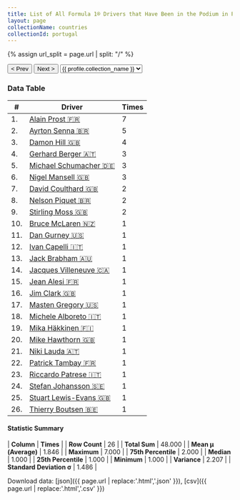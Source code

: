 ```yaml
---
title: List of All Formula 1® Drivers that Have Been in the Podium in Portugal by Number of Times
layout: page
collectionName: countries
collectionId: portugal
---
```


{% assign url_split = page.url | split: "/" %}
<div id="collection-navigation">
<button onclick="selector.options[selector.selectedIndex-1].value && (window.location = selector.options[selector.selectedIndex-1].value);">&lt; Prev</button>
<button onclick="selector.options[selector.selectedIndex+1].value && (window.location = selector.options[selector.selectedIndex+1].value);">Next &gt;</button>
<select id="selector" onchange="this.options[this.selectedIndex].value && (window.location = this.options[this.selectedIndex].value);">
  {% for collectionId in site.data[page.collectionName].refs %}
    {% if collectionId == page.collectionId %}
      {% assign selected = "selected" %}
    {% else %}
      {% assign selected = "" %}
    {% endif %}
    {% assign profile = site.data[page.collectionName][collectionId].profile %}
    <option value="/f1/{{ page.collectionName }}/{{ collectionId }}/{{ url_split[4] }}" {{ selected }}>{{ profile.collection_name }}</option>
  {% endfor %}
</select>
</div>

<canvas id="chart" width="400" height="180"></canvas>
<script>
var data = {
  "labels" : [
    "Alain Prost",
    "Ayrton Senna",
    "Damon Hill",
    "Gerhard Berger",
    "Michael Schumacher",
    "Nigel Mansell",
    "David Coulthard",
    "Nelson Piquet",
    "Stirling Moss",
    "Bruce McLaren",
    "Dan Gurney",
    "Ivan Capelli",
    "Jack Brabham",
    "Jacques Villeneuve",
    "Jean Alesi",
    "Jim Clark",
    "Masten Gregory",
    "Michele Alboreto",
    "Mika Häkkinen",
    "Mike Hawthorn",
    "Niki Lauda",
    "Patrick Tambay",
    "Riccardo Patrese",
    "Stefan Johansson",
    "Stuart Lewis-Evans",
    "Thierry Boutsen"
  ],
  "datasets" : [
    {
      "label" : "Times",
      "data" : [
        7,
        5,
        4,
        3,
        3,
        3,
        2,
        2,
        2,
        1,
        1,
        1,
        1,
        1,
        1,
        1,
        1,
        1,
        1,
        1,
        1,
        1,
        1,
        1,
        1,
        1
      ],
      "borderColor" : [
        "#1D181E",
        "#1D181E",
        "#1D181E",
        "#1D181E",
        "#1D181E",
        "#1D181E",
        "#1D181E",
        "#1D181E",
        "#1D181E",
        "#1D181E",
        "#1D181E",
        "#1D181E",
        "#1D181E",
        "#1D181E",
        "#1D181E",
        "#1D181E",
        "#1D181E",
        "#1D181E",
        "#1D181E",
        "#1D181E",
        "#1D181E",
        "#1D181E",
        "#1D181E",
        "#1D181E",
        "#1D181E",
        "#1D181E"
      ],
      "borderWidth" : 1,
      "backgroundColor" : [
        "#9C8E8D",
        "#9C8E8D",
        "#9C8E8D",
        "#9C8E8D",
        "#9C8E8D",
        "#9C8E8D",
        "#9C8E8D",
        "#9C8E8D",
        "#9C8E8D",
        "#9C8E8D",
        "#9C8E8D",
        "#9C8E8D",
        "#9C8E8D",
        "#9C8E8D",
        "#9C8E8D",
        "#9C8E8D",
        "#9C8E8D",
        "#9C8E8D",
        "#9C8E8D",
        "#9C8E8D",
        "#9C8E8D",
        "#9C8E8D",
        "#9C8E8D",
        "#9C8E8D",
        "#9C8E8D",
        "#9C8E8D"
      ]
    }
  ]
};
var options = {
  legend: {
    display: false
  },
  scales: {
    xAxes: [{
      ticks: {
        beginAtZero: true,
        maxRotation: 180,
        display: window.innerWidth > 800
      }
    }],
    yAxes: [{
      ticks: {
        beginAtZero: true
      }
    }]
  },
  onResize: function(chart, size) {
    chart.options.scales.xAxes[0].ticks.display = size.width > 800;
  }
};
var chart = new Chart("chart", {
    data: data,
    type: 'bar',
    options: options
});
</script>



### Data Table

| # | Driver | Times |
|--|--|--|
| 1. | [Alain Prost 🇫🇷](/f1/drivers/prost) | 7 |
| 2. | [Ayrton Senna 🇧🇷](/f1/drivers/senna) | 5 |
| 3. | [Damon Hill 🇬🇧](/f1/drivers/damon_hill) | 4 |
| 4. | [Gerhard Berger 🇦🇹](/f1/drivers/berger) | 3 |
| 5. | [Michael Schumacher 🇩🇪](/f1/drivers/michael_schumacher) | 3 |
| 6. | [Nigel Mansell 🇬🇧](/f1/drivers/mansell) | 3 |
| 7. | [David Coulthard 🇬🇧](/f1/drivers/coulthard) | 2 |
| 8. | [Nelson Piquet 🇧🇷](/f1/drivers/piquet) | 2 |
| 9. | [Stirling Moss 🇬🇧](/f1/drivers/moss) | 2 |
| 10. | [Bruce McLaren 🇳🇿](/f1/drivers/mclaren) | 1 |
| 11. | [Dan Gurney 🇺🇸](/f1/drivers/gurney) | 1 |
| 12. | [Ivan Capelli 🇮🇹](/f1/drivers/capelli) | 1 |
| 13. | [Jack Brabham 🇦🇺](/f1/drivers/jack_brabham) | 1 |
| 14. | [Jacques Villeneuve 🇨🇦](/f1/drivers/villeneuve) | 1 |
| 15. | [Jean Alesi 🇫🇷](/f1/drivers/alesi) | 1 |
| 16. | [Jim Clark 🇬🇧](/f1/drivers/clark) | 1 |
| 17. | [Masten Gregory 🇺🇸](/f1/drivers/gregory) | 1 |
| 18. | [Michele Alboreto 🇮🇹](/f1/drivers/alboreto) | 1 |
| 19. | [Mika Häkkinen 🇫🇮](/f1/drivers/hakkinen) | 1 |
| 20. | [Mike Hawthorn 🇬🇧](/f1/drivers/hawthorn) | 1 |
| 21. | [Niki Lauda 🇦🇹](/f1/drivers/lauda) | 1 |
| 22. | [Patrick Tambay 🇫🇷](/f1/drivers/tambay) | 1 |
| 23. | [Riccardo Patrese 🇮🇹](/f1/drivers/patrese) | 1 |
| 24. | [Stefan Johansson 🇸🇪](/f1/drivers/johansson) | 1 |
| 25. | [Stuart Lewis-Evans 🇬🇧](/f1/drivers/lewis-evans) | 1 |
| 26. | [Thierry Boutsen 🇧🇪](/f1/drivers/boutsen) | 1 |

#### Statistic Summary

| **Column** | **Times** |
| **Row Count** | 26 |
| **Total Sum** | 48.000 |
| **Mean μ (Average)** | 1.846 |
| **Maximum** | 7.000 |
| **75th Percentile** | 2.000 |
| **Median** | 1.000 |
| **25th Percentile** | 1.000 |
| **Minimum** | 1.000 |
| **Variance** | 2.207 |
| **Standard Deviation σ** | 1.486 |

Download data: [json]({{ page.url | replace:'.html','.json' }}), [csv]({{ page.url | replace:'.html','.csv' }})
